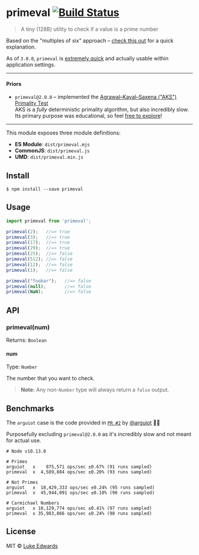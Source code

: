 # primeval [![Build Status](https://travis-ci.org/lukeed/primeval.svg?branch=master)](https://travis-ci.org/lukeed/primeval)

> A tiny (128B) utility to check if a value is a prime number

Based on the "multiples of six" approach – [check this out](https://t5k.org/notes/faq/six.html) for a quick explanation.

As of `3.0.0`, `primeval` is [extremely quick](#benchmarks) and actually usable within application settings.

---

#### Priors

* `primeval@2.0.0` – implemented the [Agrawal–Kayal–Saxena ("AKS") Primality Test](https://en.wikipedia.org/wiki/AKS_primality_test)<br>AKS is a _fully_ deterministic primality algorithm, but also incredibly slow.<br>Its primary purpose was educational, so feel [free to explore](https://github.com/lukeed/primeval/tree/v2.0.0)!

---

This module exposes three module definitions:

* **ES Module**: `dist/primeval.mjs`
* **CommonJS**: `dist/primeval.js`
* **UMD**: `dist/primeval.min.js`

## Install

```
$ npm install --save primeval
```


## Usage

```js
import primeval from 'primeval';

primeval(2);   //=> true
primeval(3);   //=> true
primeval(17);  //=> true
primeval(29);  //=> true
primeval(25);  //=> false
primeval(512); //=> false
primeval(12);  //=> false
primeval(1);   //=> false

primeval("foobar");   //=> false
primeval(null);       //=> false
primeval(NaN);        //=> false
```

## API

### primeval(num)
Returns: `Boolean`

#### num

Type: `Number`

The number that you want to check.

> **Note:** Any non-`Number` type will always return a `false` output.

## Benchmarks

The `arguiot` case is the code provided in [`PR #2`](https://github.com/lukeed/primeval/pull/2) by [@arguiot](https://github.com/arguiot) :bowing_man:

Purposefully excluding `primeval@2.0.0` as it's incredibly slow and not meant for actual use.

```
# Node v10.13.0

# Primes
arguiot   x    875,571 ops/sec ±0.67% (91 runs sampled)
primeval  x  4,589,884 ops/sec ±0.20% (93 runs sampled)

# Not Primes
arguiot   x  18,429,333 ops/sec ±0.24% (95 runs sampled)
primeval  x  45,944,091 ops/sec ±0.18% (96 runs sampled)

# Carmichael Numbers
arguiot   x 10,129,774 ops/sec ±0.41% (97 runs sampled)
primeval  x 35,983,866 ops/sec ±0.24% (98 runs sampled)
```


## License

MIT © [Luke Edwards](https://lukeed.com)
